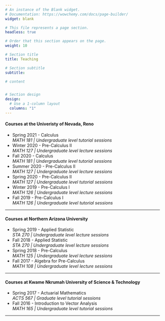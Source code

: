 ```yaml
---
# An instance of the Blank widget.
# Documentation: https://wowchemy.com/docs/page-builder/
widget: blank

# This file represents a page section.
headless: true

# Order that this section appears on the page.
weight: 10

# Section title
title: Teaching

# Section subtitle
subtitle:

# content


# Section design
design:
  # Use a 1-column layout
  columns: "1" 
---
```


#### Courses at the Univeristy of Nevada, Reno
* Spring 2021 - Calculus \
  *MATH 181 | Undergraduate level tutorial sessions*
* Winter 2020 - Pre-Calculus II <br/>
   *MATH 127 | Undergraduate level lecture sessions* 
* Fall 2020 - Calculus <br/>
   *MATH 181 | Undergraduate level tutorial sessions*
* Summer 2020 - Pre-Calculus II <br/>
   *MATH 127 | Undergraduate level lecture sessions*
* Spring 2020 - Pre-Calculus II <br/>
   *MATH 127 | Undergraduate level tutorial sessions*
* Winter 2019 - Pre-Calculus I <br/>
   *MATH 126 | Undergraduate level lecture sessions*
* Fall 2019 - Pre-Calculus I <br/>
   *MATH 126 | Undergraduate level tutorial sessions* 

---

#### Courses at Northern Arizona University
* Spring 2019 - Applied Statistic \
  *STA 270 | Undergraduate level lecture sessions*
* Fall 2018 - Applied Statistic \
  *STA 270 | Undergraduate level lecture sessions*
* Spring 2018 - Pre-Calculus \
  *MATH 125 | Undergraduate level lecture sessions*
* Fall 2017 - Algebra for Pre-Calculus \
  *MATH 108 | Undergraduate level lecture sessions*
  
---

#### Courses at Kwame Nkrumah University of Science & Technology
* Spring 2017 - Actuarial Mathematics \
  *ACTS 567 | Graduate level tutorial sessions*
* Fall 2016 - Introduction to Vector Analysis \
  *MATH 165 | Undergraduate level tutorial sessions*

---







  
